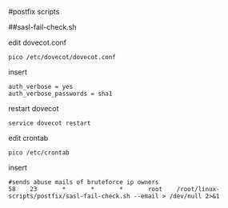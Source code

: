 #postfix scripts

##sasl-fail-check.sh

edit dovecot.conf

	pico /etc/dovecot/dovecot.conf

insert

	auth_verbose = yes
	auth_verbose_passwords = sha1

restart dovecot

	service dovecot restart

edit crontab

	pico /etc/crontab

insert

	#sends abuse mails of bruteforce ip owners
	58    23       *       *       *       root    /root/linux-scripts/postfix/sasl-fail-check.sh --email > /dev/null 2>&1
